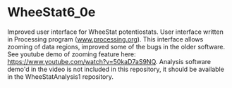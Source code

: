 # WheeStat6_0e
Improved user interface for WheeStat potentiostats.
User interface written in Processing program (www.processing.org).
This interface allows zooming of data regions, improved some of the bugs in the older software.  See youtube demo of zooming feature here: https://www.youtube.com/watch?v=50kaD7aS9NQ.  Analysis software demo'd in the video is not included in this repository, it should be available in the WheeStatAnalysis1 repository.
